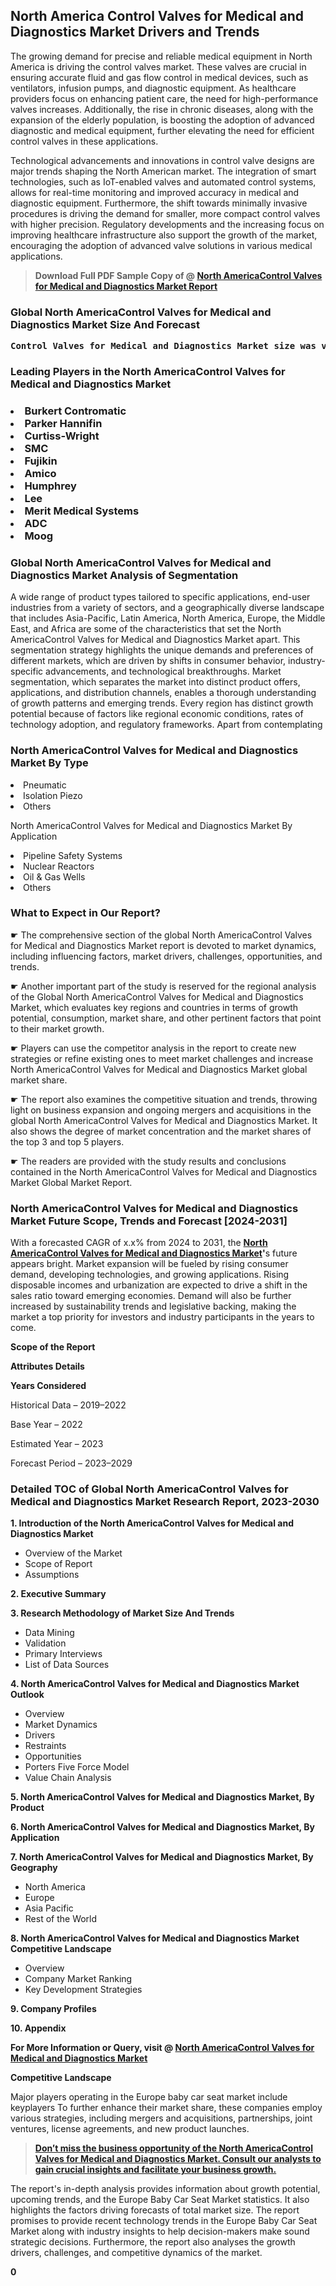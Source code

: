 <p> <h2>North America Control Valves for Medical and Diagnostics Market Drivers and Trends</h2><p>The growing demand for precise and reliable medical equipment in North America is driving the control valves market. These valves are crucial in ensuring accurate fluid and gas flow control in medical devices, such as ventilators, infusion pumps, and diagnostic equipment. As healthcare providers focus on enhancing patient care, the need for high-performance valves increases. Additionally, the rise in chronic diseases, along with the expansion of the elderly population, is boosting the adoption of advanced diagnostic and medical equipment, further elevating the need for efficient control valves in these applications.</p><p>Technological advancements and innovations in control valve designs are major trends shaping the North American market. The integration of smart technologies, such as IoT-enabled valves and automated control systems, allows for real-time monitoring and improved accuracy in medical and diagnostic equipment. Furthermore, the shift towards minimally invasive procedures is driving the demand for smaller, more compact control valves with higher precision. Regulatory developments and the increasing focus on improving healthcare infrastructure also support the growth of the market, encouraging the adoption of advanced valve solutions in various medical applications.</p></p><blockquote id="" class=""><strong>Download Full PDF Sample Copy of @&nbsp;<a href="https://www.verifiedmarketreports.com/download-sample/?rid=476127&utm_source=GitHub-Jan&utm_medium=251" target="_blank">North AmericaControl Valves for Medical and Diagnostics Market Report</a>&nbsp;&nbsp;</strong></blockquote><h3 id="" class=""><strong>Global&nbsp;North AmericaControl Valves for Medical and Diagnostics Market Size And Forecast</strong></h3><pre class="reader-text-block__code-block"><strong>Control Valves for Medical and Diagnostics Market size was valued at USD 1.5 Billion in 2022 and is projected to reach USD 2.8 Billion by 2030, growing at a CAGR of 8.5% from 2024 to 2030.</strong></pre><h3 id="" class="">Leading Players in the&nbsp;North AmericaControl Valves for Medical and Diagnostics Market</h3><h3 class=""></Li><Li>Burkert Contromatic</Li><Li> Parker Hannifin</Li><Li> Curtiss-Wright</Li><Li> SMC</Li><Li> Fujikin</Li><Li> Amico</Li><Li> Humphrey</Li><Li> Lee</Li><Li> Merit Medical Systems</Li><Li> ADC</Li><Li> Moog</h3><h3 id="" class="">Global&nbsp;North AmericaControl Valves for Medical and Diagnostics Market Analysis of Segmentation</h3><p id="" class="">A wide range of product types tailored to specific applications, end-user industries from a variety of sectors, and a geographically diverse landscape that includes Asia-Pacific, Latin America, North America, Europe, the Middle East, and Africa are some of the characteristics that set the North AmericaControl Valves for Medical and Diagnostics Market apart. This segmentation strategy highlights the unique demands and preferences of different markets, which are driven by shifts in consumer behavior, industry-specific advancements, and technological breakthroughs. Market segmentation, which separates the market into distinct product offers, applications, and distribution channels, enables a thorough understanding of growth patterns and emerging trends. Every region has distinct growth potential because of factors like regional economic conditions, rates of technology adoption, and regulatory frameworks. Apart from contemplating</p><h3 id="" class="">North AmericaControl Valves for Medical and Diagnostics Market&nbsp;By Type</h3><p></Li><Li>Pneumatic</Li><Li> Isolation Piezo</Li><Li> Others</p><div class="" data-test-id=""><p>North AmericaControl Valves for Medical and Diagnostics Market&nbsp;By Application</p></div><p class=""></Li><Li>Pipeline Safety Systems</Li><Li> Nuclear Reactors</Li><Li> Oil & Gas Wells</Li><Li> Others</p><div class="" data-test-id=""><h3><span class="">What to Expect in Our Report?</span></h3></div><div class="" data-test-id=""><p><span class="">☛ The comprehensive section of the global North AmericaControl Valves for Medical and Diagnostics Market report is devoted to market dynamics, including influencing factors, market drivers, challenges, opportunities, and trends.</span></p></div><div class="" data-test-id=""><p><span class="">☛ Another important part of the study is reserved for the regional analysis of the Global North AmericaControl Valves for Medical and Diagnostics Market, which evaluates key regions and countries in terms of growth potential, consumption, market share, and other pertinent factors that point to their market growth.</span></p></div><div class="" data-test-id=""><p><span class="">☛ Players can use the competitor analysis in the report to create new strategies or refine existing ones to meet market challenges and increase North AmericaControl Valves for Medical and Diagnostics Market global market share.</span></p></div><div class="" data-test-id=""><p><span class="">☛ The report also examines the competitive situation and trends, throwing light on business expansion and ongoing mergers and acquisitions in the global North AmericaControl Valves for Medical and Diagnostics Market. It also shows the degree of market concentration and the market shares of the top 3 and top 5 players.</span></p></div><div class="" data-test-id=""><p><span class="">☛ The readers are provided with the study results and conclusions contained in the North AmericaControl Valves for Medical and Diagnostics Market Global Market Report.</span></p></div><div class="" data-test-id=""><h3><span class="">North AmericaControl Valves for Medical and Diagnostics Market Future Scope, Trends and Forecast [2024-2031]</span></h3></div><div class="" data-test-id=""><p><span class="">With a forecasted CAGR of x.x% from 2024 to 2031, the <strong><a href="https://www.verifiedmarketreports.com/download-sample/?rid=476127&utm_source=GitHub-Jan&utm_medium=251" target="_blank">North AmericaControl Valves for Medical and Diagnostics Market</a>'</strong>s future appears bright. Market expansion will be fueled by rising consumer demand, developing technologies, and growing applications. Rising disposable incomes and urbanization are expected to drive a shift in the sales ratio toward emerging economies. Demand will also be further increased by sustainability trends and legislative backing, making the market a top priority for investors and industry participants in the years to come.</span></p><p id="ember66" class="ember-view reader-text-block__paragraph"><strong>Scope of the Report</strong></p><p id="ember67" class="ember-view reader-text-block__paragraph"><strong>Attributes Details</strong></p><p id="ember68" class="ember-view reader-text-block__paragraph"><strong>Years Considered</strong></p><p id="ember69" class="ember-view reader-text-block__paragraph">Historical Data &ndash; 2019&ndash;2022</p><p id="ember70" class="ember-view reader-text-block__paragraph">Base Year &ndash; 2022</p><p id="ember71" class="ember-view reader-text-block__paragraph">Estimated Year &ndash; 2023</p><p id="ember72" class="ember-view reader-text-block__paragraph">Forecast Period &ndash; 2023&ndash;2029</p></div><h3 id="" class="">Detailed TOC of Global North AmericaControl Valves for Medical and Diagnostics Market Research Report, 2023-2030</h3><p id="" class=""><strong>1. Introduction of the North AmericaControl Valves for Medical and Diagnostics Market</strong></p><ul><li>Overview of the Market</li><li>Scope of Report</li><li>Assumptions</li></ul><p id="" class=""><strong>2. Executive Summary</strong></p><p id="" class=""><strong>3. Research Methodology of Market Size And Trends</strong></p><ul><li>Data Mining</li><li>Validation</li><li>Primary Interviews</li><li>List of Data Sources</li></ul><p id="" class=""><strong>4. North AmericaControl Valves for Medical and Diagnostics Market Outlook</strong></p><ul><li>Overview</li><li>Market Dynamics</li><li>Drivers</li><li>Restraints</li><li>Opportunities</li><li>Porters Five Force Model</li><li>Value Chain Analysis</li></ul><p id="" class=""><strong>5. North AmericaControl Valves for Medical and Diagnostics Market, By Product</strong></p><p id="" class=""><strong>6. North AmericaControl Valves for Medical and Diagnostics Market, By Application</strong></p><p id="" class=""><strong>7. North AmericaControl Valves for Medical and Diagnostics Market, By Geography</strong></p><ul><li>North America</li><li>Europe</li><li>Asia Pacific</li><li>Rest of the World</li></ul><p id="" class=""><strong>8. North AmericaControl Valves for Medical and Diagnostics Market Competitive Landscape</strong></p><ul><li>Overview</li><li>Company Market Ranking</li><li>Key Development Strategies</li></ul><p id="" class=""><strong>9. Company Profiles</strong></p><p id="" class=""><strong>10. Appendix</strong></p><p><strong>For More Information or Query, visit&nbsp;@ <a href="https://www.verifiedmarketreports.com/product/control-valves-for-medical-and-diagnostics-market-size-and-forecast/" target="_blank">North AmericaControl Valves for Medical and Diagnostics Market</a></strong></p><p id="ember61" class="ember-view reader-text-block__paragraph"><strong>Competitive Landscape</strong></p><p id="ember62" class="ember-view reader-text-block__paragraph">Major players operating in the Europe baby car seat market include keyplayers To further enhance their market share, these companies employ various strategies, including mergers and acquisitions, partnerships, joint ventures, license agreements, and new product launches.</p><blockquote id="ember63" class="ember-view reader-text-block__blockquote"><strong><a href="https://www.verifiedmarketreports.com/download-sample/?rid=476127&utm_source=GitHub-Jan&utm_medium=251" target="_blank">Don&rsquo;t miss the business opportunity of the North AmericaControl Valves for Medical and Diagnostics Market. Consult our analysts to gain crucial insights and facilitate your business growth.</a></strong></blockquote><p id="ember64" class="ember-view reader-text-block__paragraph">The report's in-depth analysis provides information about growth potential, upcoming trends, and the Europe Baby Car Seat Market statistics. It also highlights the factors driving forecasts of total market size. The report promises to provide recent technology trends in the Europe Baby Car Seat Market along with industry insights to help decision-makers make sound strategic decisions. Furthermore, the report also analyses the growth drivers, challenges, and competitive dynamics of the market.</p><p class="ember-view reader-text-block__paragraph"><strong>0</strong></p>

